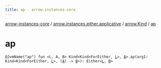 ```yaml
---
title: ap - arrow-instances-core
---
```


[arrow-instances-core](../../index.html) / [arrow.instances.either.applicative](../index.html) / [arrow.Kind](index.html) / [ap](./ap.html)

# ap

`@JvmName("ap") fun <L, A, B> Kind<Kind<ForEither, `[`L`](ap.html#L)`>, `[`A`](ap.html#A)`>.ap(arg1: Kind<Kind<ForEither, `[`L`](ap.html#L)`>, (`[`A`](ap.html#A)`) -> `[`B`](ap.html#B)`>): Either<`[`L`](ap.html#L)`, `[`B`](ap.html#B)`>`